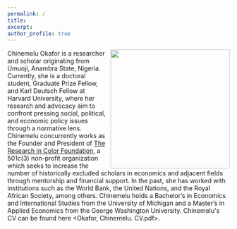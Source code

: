 ```yaml
---
permalink: /
title:
excerpt:
author_profile: true 
---
```

<img align="right" width="270" height="270" src="https://politics.princeton.edu/sites/default/files/styles/square/public/images/chine_headshot_new.jpg?h=97d761eb&itok=qMU0oj2J">


Chinemelu Okafor is a researcher and scholar originating from Umuoji, Anambra State, Nigeria. Currently, she is a doctoral student, Graduate Prize Fellow, and Karl Deutsch Fellow at Harvard University, where her research and advocacy aim to confront pressing social, political, and economic policy issues through a normative lens. Chinemelu concurrently works as the Founder and President of [The Research in Color Foundation](https://www.researchincolor.org), a 501c(3) non-profit organization which seeks to increase the number of historically excluded scholars in economics and adjacent fields through mentorship and financial support. In the past, she has worked with institutions such as the World Bank, the United Nations, and the Royal African Society, among others. Chinemelu holds a Bachelor’s in Economics and International Studies from the University of Michigan and a Master’s in Applied Economics from the George Washington University. Chinemelu's CV can be found here <Okafor, Chinemelu. CV.pdf>.
